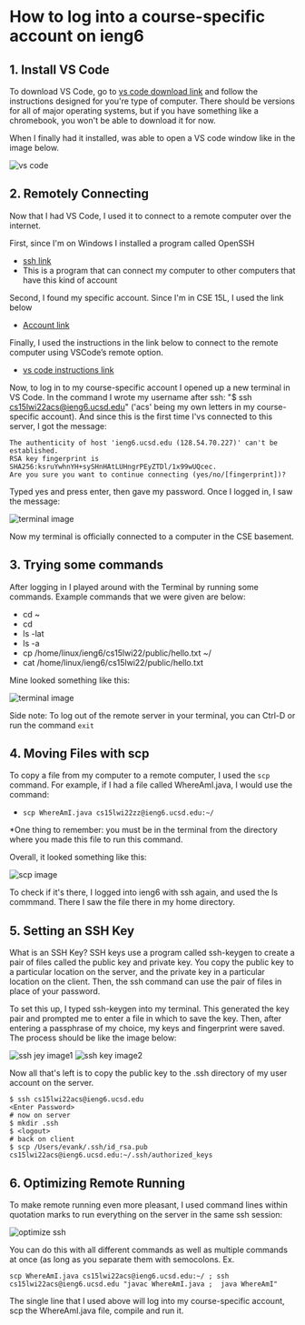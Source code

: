 # How to log into a course-specific account on ieng6

## 1. Install VS Code

To download VS Code, go to [vs code download link](https://code.visualstudio.com/) and follow the instructions designed for you're type of computer. There should be versions for all of major operating systems, but if you have something like a chromebook, you won't be able to download it for now. 

When I finally had it installed, was able to open a VS code window like in the image below. 

![vs code](https://user-images.githubusercontent.com/94486303/149598386-314b0d6c-afe1-4df3-8ead-aebde3ae19a9.png)

## 2. Remotely Connecting

Now that I had VS Code, I used it to connect to a remote computer over the internet.

First, since I'm on Windows I installed a program called OpenSSH
- [ssh link](https://docs.microsoft.com/en-us/windows-server/administration/openssh/openssh_install_firstuse)
- This is a program that can connect my computer to other computers that have this kind of account

Second, I found my specific account. Since I'm in CSE 15L, I used the link below
- [Account link](https://sdacs.ucsd.edu/~icc/index.php)

Finally, I used the instructions in the link below to connect to the remote computer using VSCode’s remote option.
- [vs code instructions link](https://code.visualstudio.com/docs/remote/ssh#_connect-to-a-remote-host)

Now, to log in to my course-specific account I opened up a new terminal in VS Code. In the command I wrote my username after ssh: "$ ssh cs15lwi22acs@ieng6.ucsd.edu" ('acs' being my own letters in my course-specific account). And since this is the first time I'vs connected to this server, I got the message:

```
The authenticity of host 'ieng6.ucsd.edu (128.54.70.227)' can't be established.
RSA key fingerprint is SHA256:ksruYwhnYH+sySHnHAtLUHngrPEyZTDl/1x99wUQcec.
Are you sure you want to continue connecting (yes/no/[fingerprint])? 
```

Typed yes and press enter, then gave my password. Once I logged in, I saw the message: 

![terminal image](https://user-images.githubusercontent.com/94486303/149599607-ec3c087d-aa01-40ee-994b-090b60e7aaa6.png)

Now my terminal is officially connected to a computer in the CSE basement. 

## 3. Trying some commands

After logging in I played around with the Terminal by running some commands. Example commands that we were given are below: 


- cd ~
- cd
- ls -lat
- ls -a
- cp /home/linux/ieng6/cs15lwi22/public/hello.txt ~/
- cat /home/linux/ieng6/cs15lwi22/public/hello.txt

Mine looked something like this:

  ![terminal image](https://user-images.githubusercontent.com/94486303/149600104-caa6efee-5bbd-4948-bad9-fe2757339501.png) 

Side note: To log out of the remote server in your terminal, you can Ctrl-D or run the command `exit`


## 4. Moving Files with scp

To copy a file from my computer to a remote computer, I used the `scp` command. For example, if I had a file called WhereAmI.java, I would use the command:
- `scp WhereAmI.java cs15lwi22zz@ieng6.ucsd.edu:~/`

*One thing to remember: you must be in the terminal from the directory where you made this file to run this command. 

Overall, it looked something like this:

![scp image](https://user-images.githubusercontent.com/94486303/149600684-5a956e63-dee7-45f6-94a4-74752cca318c.png)

To check if it's there, I logged into ieng6 with ssh again, and used the ls commmand. There I saw the file there in my home directory.
  
## 5. Setting an SSH Key

What is an SSH Key? SSH keys use a program called ssh-keygen to create a pair of files called the public key and private key. You copy the public key to a particular location on the server, and the private key in a particular location on the client. Then, the ssh command can use the pair of files in place of your password.

To set this up, I typed ssh-keygen into my terminal. This generated the key pair and prompted me to enter a file in which to save the key. Then, after entering a passphrase of my choice, my keys and fingerprint were saved. The process should be like the image below: 

![ssh jey image1](https://user-images.githubusercontent.com/94486303/149603998-7b1a8bef-2bd5-41e4-b563-0b1cef7458ca.PNG)
![ssh key image2](https://user-images.githubusercontent.com/94486303/149603955-8c1036f7-6a10-463e-b66a-d9e6c31dba0c.PNG)

Now all that's left is to copy the public key to the .ssh directory of my user account on the server.

```
$ ssh cs15lwi22acs@ieng6.ucsd.edu
<Enter Password>
# now on server
$ mkdir .ssh
$ <logout>
# back on client
$ scp /Users/evank/.ssh/id_rsa.pub cs15lwi22acs@ieng6.ucsd.edu:~/.ssh/authorized_keys
```


## 6. Optimizing Remote Running

To make remote running even more pleasant, I used command lines within quotation marks to run everything on the server in the same ssh session:

![optimize ssh](https://user-images.githubusercontent.com/94486303/149604443-6d1268f6-180d-4955-9c61-f4da2a65a222.PNG)

You can do this with all different commands as well as multiple commands at once (as long as you separate them with semocolons.
Ex. 
```
scp WhereAmI.java cs15lwi22acs@ieng6.ucsd.edu:~/ ; ssh cs15lwi22acs@ieng6.ucsd.edu "javac WhereAmI.java ;  java WhereAmI"
```
The single line that I used above will log into my course-specific account, scp the WhereAmI.java file, compile and run it. 



